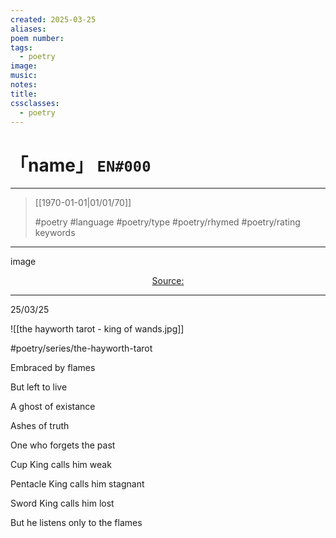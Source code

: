 ```yaml
---
created: 2025-03-25
aliases:
poem number:
tags:
  - poetry
image:
music:
notes:
title:
cssclasses:
  - poetry
---
```

# 「name」 `EN#000`

---

> [[1970-01-01|01/01/70]]
>  
> #poetry
> #language
> #poetry/type
> #poetry/rhymed
> #poetry/rating
> keywords

---

image

<center class="img_caption"><a href="https://" class="source-link">Source: </a></center>

---

25/03/25

  
![[the hayworth tarot - king of wands.jpg]]

#poetry/series/the-hayworth-tarot

Embraced by flames

But left to live

A ghost of existance

Ashes of truth

One who forgets the past

  

Cup King calls him weak

Pentacle King calls him stagnant

Sword King calls him lost

But he listens only to the flames